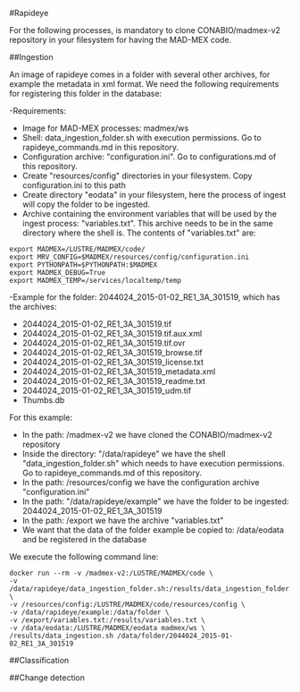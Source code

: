 #Rapideye

For the following processes, is mandatory to clone CONABIO/madmex-v2 repository in your filesystem for having the MAD-MEX code.


##Ingestion

An image of rapideye comes in a folder with several other archives, for example the metadata in xml format. We need the following requirements for registering this folder in the database:

-Requirements:

* Image for MAD-MEX processes: madmex/ws
* Shell: data_ingestion_folder.sh with execution permissions. Go to rapideye_commands.md in this repository.
* Configuration archive: "configuration.ini". Go to configurations.md of this repository.
* Create "resources/config" directories in your filesystem. Copy configuration.ini to this path
* Create directory "eodata" in your filesystem, here the process of ingest will copy the folder to be ingested.
* Archive containing the environment variables that will be used by the ingest process: "variables.txt". This archive needs to be in the same directory where the shell is. The contents of "variables.txt" are:

```
export MADMEX=/LUSTRE/MADMEX/code/
export MRV_CONFIG=$MADMEX/resources/config/configuration.ini
export PYTHONPATH=$PYTHONPATH:$MADMEX
export MADMEX_DEBUG=True
export MADMEX_TEMP=/services/localtemp/temp

```

-Example for the folder: 2044024_2015-01-02_RE1_3A_301519, which has the archives:

* 2044024_2015-01-02_RE1_3A_301519.tif
* 2044024_2015-01-02_RE1_3A_301519.tif.aux.xml
* 2044024_2015-01-02_RE1_3A_301519.tif.ovr
* 2044024_2015-01-02_RE1_3A_301519_browse.tif
* 2044024_2015-01-02_RE1_3A_301519_license.txt
* 2044024_2015-01-02_RE1_3A_301519_metadata.xml
* 2044024_2015-01-02_RE1_3A_301519_readme.txt
* 2044024_2015-01-02_RE1_3A_301519_udm.tif
* Thumbs.db

For this example:

* In the path: /madmex-v2 we have cloned the CONABIO/madmex-v2 repository
* Inside the directory: "/data/rapideye" we have the shell "data_ingestion_folder.sh" which needs to have execution permissions. Go to rapideye_commands.md of this repository.
* In the path: /resources/config we have the configuration archive "configuration.ini"
* In the path: "/data/rapideye/example" we have the folder to be ingested: 2044024_2015-01-02_RE1_3A_301519
* In the path: /export we have the archive "variables.txt"
* We want that the data of the folder example be copied to: /data/eodata and be registered in the database

We execute the following command line:


```
docker run --rm -v /madmex-v2:/LUSTRE/MADMEX/code \
-v /data/rapideye/data_ingestion_folder.sh:/results/data_ingestion_folder.sh \
-v /resources/config:/LUSTRE/MADMEX/code/resources/config \
-v /data/rapideye/example:/data/folder \
-v /export/variables.txt:/results/variables.txt \
-v /data/eodata:/LUSTRE/MADMEX/eodata madmex/ws \
/results/data_ingestion.sh /data/folder/2044024_2015-01-02_RE1_3A_301519
```

















##Classification

##Change detection